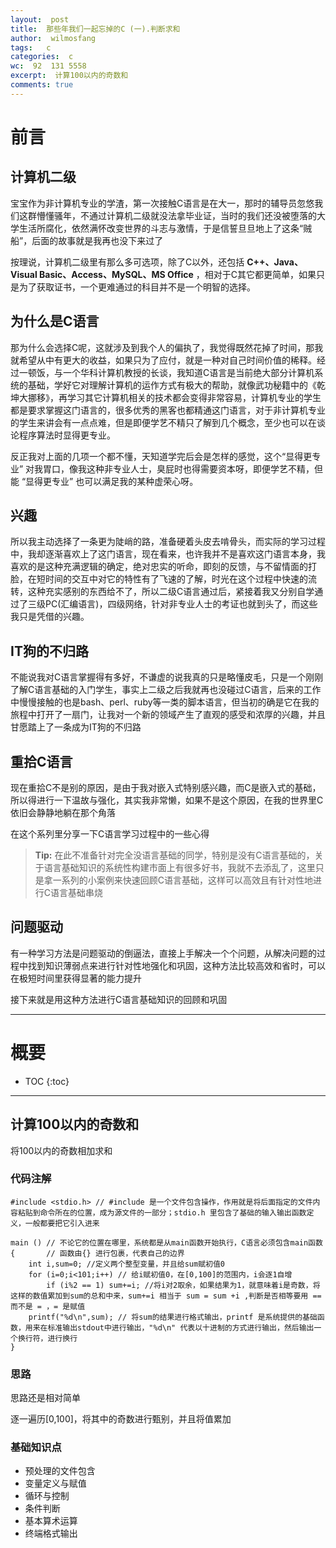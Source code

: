 ```yaml
---
layout:  post
title:  那些年我们一起忘掉的C (一).判断求和
author:  wilmosfang
tags:   c 
categories:  c
wc:  92  131 5558 
excerpt:  计算100以内的奇数和 
comments: true
---
```



# 前言

## 计算机二级

宝宝作为非计算机专业的学渣，第一次接触C语言是在大一，那时的辅导员忽悠我们这群懵懂骚年，不通过计算机二级就没法拿毕业证，当时的我们还没被堕落的大学生活所腐化，依然满怀改变世界的斗志与激情，于是信誓旦旦地上了这条“贼船”，后面的故事就是我再也没下来过了

按理说，计算机二级里有那么多可选项，除了C以外，还包括 **C++、Java、Visual Basic、Access、MySQL、MS Office** ，相对于C其它都更简单，如果只是为了获取证书，一个更难通过的科目并不是一个明智的选择。

## 为什么是C语言

那为什么会选择C呢，这就涉及到我个人的偏执了，我觉得既然花掉了时间，那我就希望从中有更大的收益，如果只为了应付，就是一种对自己时间价值的稀释。经过一顿饭，与一个华科计算机教授的长谈，我知道C语言是当前绝大部分计算机系统的基础，学好它对理解计算机的运作方式有极大的帮助，就像武功秘籍中的《乾坤大挪移》，再学习其它计算机相关的技术都会变得非常容易，计算机专业的学生都是要求掌握这门语言的，很多优秀的黑客也都精通这门语言，对于非计算机专业的学生来讲会有一点点难，但是即便学艺不精只了解到几个概念，至少也可以在谈论程序算法时显得更专业。

反正我对上面的几项一个都不懂，天知道学完后会是怎样的感觉，这个“显得更专业” 对我胃口，像我这种非专业人士，臭屁时也得需要资本呀，即便学艺不精，但能 “显得更专业” 也可以满足我的某种虚荣心呀。

## 兴趣

所以我主动选择了一条更为陡峭的路，准备硬着头皮去啃骨头，而实际的学习过程中，我却逐渐喜欢上了这门语言，现在看来，也许我并不是喜欢这门语言本身，我喜欢的是这种充满逻辑的确定，绝对忠实的听命，即刻的反馈，与不留情面的打脸，在短时间的交互中对它的特性有了飞速的了解，时光在这个过程中快速的流转，这种充实感别的东西给不了，所以二级C语言通过后，紧接着我又分别自学通过了三级PC(汇编语言)，四级网络，针对非专业人士的考证也就到头了，而这些我只是凭借的兴趣。

## IT狗的不归路

不能说我对C语言掌握得有多好，不谦虚的说我真的只是略懂皮毛，只是一个刚刚了解C语言基础的入门学生，事实上二级之后我就再也没碰过C语言，后来的工作中慢慢接触的也是bash、perl、ruby等一类的脚本语言，但当初的确是它在我的旅程中打开了一扇门，让我对一个新的领域产生了直观的感受和浓厚的兴趣，并且甘愿踏上了一条成为IT狗的不归路

## 重拾C语言

现在重拾C不是别的原因，是由于我对嵌入式特别感兴趣，而C是嵌入式的基础，所以得进行一下温故与强化，其实我非常懒，如果不是这个原因，在我的世界里C依旧会静静地躺在那个角落

在这个系列里分享一下C语言学习过程中的一些心得

> **Tip:** 在此不准备针对完全没语言基础的同学，特别是没有C语言基础的，关于语言基础知识的系统性构建市面上有很多好书，我就不去添乱了，这里只是拿一系列的小案例来快速回顾C语言基础，这样可以高效且有针对性地进行C语言基础串烧

## 问题驱动

有一种学习方法是问题驱动的倒逼法，直接上手解决一个个问题，从解决问题的过程中找到知识薄弱点来进行针对性地强化和巩固，这种方法比较高效和省时，可以在极短时间里获得显著的能力提升

接下来就是用这种方法进行C语言基础知识的回顾和巩固

---


# 概要

* TOC
{:toc}



---

## 计算100以内的奇数和

将100以内的奇数相加求和

### 代码注解

~~~
#include <stdio.h> // #include 是一个文件包含操作，作用就是将后面指定的文件内容粘贴到命令所在的位置，成为源文件的一部分；stdio.h 里包含了基础的输入输出函数定义，一般都要把它引入进来

main () // 不论它的位置在哪里，系统都是从main函数开始执行，C语言必须包含main函数
{		// 函数由{} 进行包裹，代表自己的边界
	int i,sum=0; //定义两个整型变量，并且给sum赋初值0
	for (i=0;i<101;i++)	// 给i赋初值0，在[0,100]的范围内，i会逐1自增
		if (i%2 == 1) sum+=i; //将i对2取余，如果结果为1，就意味着i是奇数，将这样的数值累加到sum的总和中来，sum+=i 相当于 sum = sum +i ,判断是否相等要用 == 而不是 = ，= 是赋值 
    printf("%d\n",sum); // 将sum的结果进行格式输出，printf 是系统提供的基础函数，用来在标准输出stdout中进行输出，"%d\n" 代表以十进制的方式进行输出，然后输出一个换行符，进行换行
}
~~~ 

### 思路

思路还是相对简单

逐一遍历[0,100]，将其中的奇数进行甄别，并且将值累加

### 基础知识点

* 预处理的文件包含
* 变量定义与赋值
* 循环与控制
* 条件判断
* 基本算术运算
* 终端格式输出
